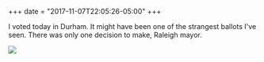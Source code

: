 +++
date = "2017-11-07T22:05:26-05:00"
+++

I voted today in Durham. It might have been one of the strangest ballots I've seen. There was only one decision to make, <span class="yellow-highlight">Raleigh mayor</span>.

![](https://photos.jnjosh.com/microposts/voted.jpg)